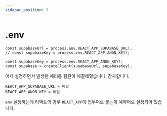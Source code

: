 ```yaml
---
sidebar_position: 5
---
```


# .env

```tsx
const supabaseUrl = process.env.REACT_APP_SUPABASE_URL!;
// const supabaseKey = process.env.REACT_APP_ANON_KEY!;

const supabaseKey = process.env.REACT_APP_ANON_KEY!;
const supabase = createClient(supabaseUrl, supabaseKey);
```

어제 설정하면서 발생한 에러를 팀원이 해결해줬습니다. 감사합니다.

```title=".env"
REACT_APP_SUPABASE_URL = 비밀
REACT_APP_ANON_KEY = 비밀
```

`env` 설정하는데 리액트의 경우 `REACT_APP`이 접두어로 붙는게 예약어로 설정되어 있습니다.
